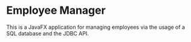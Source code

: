 # Employee Manager
This is a JavaFX application for managing employees via the usage of a SQL database and the JDBC API.